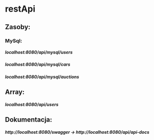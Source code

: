 # restApi

## Zasoby:
### MySql:
##### localhost:8080/api/mysql/users
##### localhost:8080/api/mysql/cars
##### localhost:8080/api/mysql/auctions

## Array:
##### localhost:8080/api/users

## Dokumentacja:
##### http://localhost:8080/swagger -> http://localhost:8080/api/api-docs
